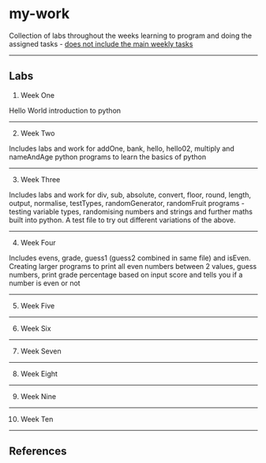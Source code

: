 # my-work

Collection of labs throughout the weeks learning to program and doing the assigned tasks - [does not include the main weekly tasks]

---

## Labs

1. Week One

Hello World introduction to python

---

2. Week Two

Includes labs and work for addOne, bank, hello, hello02, multiply and nameAndAge python programs to learn the basics of python

---

3. Week Three

Includes labs and work for div, sub, absolute, convert, floor, round, length, output, normalise, testTypes, randomGenerator, randomFruit programs - testing variable types, randomising numbers and strings and further maths built into python. A test file to try out different variations of the above.

---

4. Week Four

Includes evens, grade, guess1 (guess2 combined in same file) and isEven. Creating larger programs to print all even numbers between 2 values, guess numbers, print grade percentage based on input score and tells you if a number is even or not

---

5. Week Five

---

6. Week Six

---

7. Week Seven

---

8. Week Eight

---

9. Week Nine

---

10. Week Ten

---

## References
[does not include the main weekly tasks]: https://github.com/rebhanqui/pands-problem-sheet 